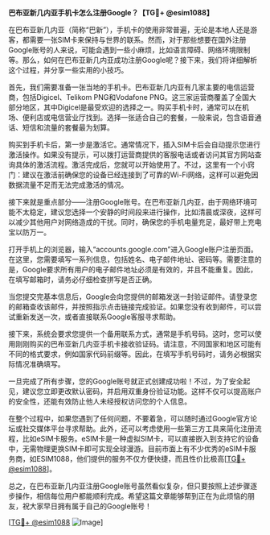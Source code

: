 **巴布亚新几内亚手机卡怎么注册Google？【TG💪+ @esim1088】**

在巴布亚新几内亚（简称“巴新”），手机卡的使用非常普遍，无论是本地人还是游客，都需要一张SIM卡来保持与世界的联系。然而，对于那些想要在国外注册Google账号的人来说，可能会遇到一些小麻烦，比如语言障碍、网络环境限制等。那么，如何在巴布亚新几内亚成功注册Google呢？接下来，我们将详细解析这个过程，并分享一些实用的小技巧。

首先，我们需要准备一张当地的手机卡。巴布亚新几内亚有几家主要的电信运营商，包括Digicel、Telikom PNG和Vodafone PNG。这三家运营商覆盖了全国大部分地区，其中Digicel是最受欢迎的选择之一。购买手机卡时，通常可以在机场、便利店或电信营业厅找到。选择一张适合自己的套餐，一般来说，包含语音通话、短信和流量的套餐最为划算。

购买到手机卡后，第一步是激活它。通常情况下，插入SIM卡后会自动提示您进行激活操作。如果没有提示，可以拨打运营商提供的客服电话或者访问其官方网站查询具体的激活流程。激活完成后，您就可以开始使用了。不过，这里有一个小窍门：建议在激活前确保您的设备已经连接到了可靠的Wi-Fi网络，这样可以避免因数据流量不足而无法完成激活的情况。

接下来就是重点部分——注册Google账号。在巴布亚新几内亚，由于网络环境可能不太稳定，建议您选择一个安静的时间段来进行操作，比如清晨或深夜，这样可以减少其他用户对网络造成的干扰。同时，确保您的手机电量充足，最好带上充电宝以防万一。

打开手机上的浏览器，输入“accounts.google.com”进入Google账户注册页面。在这里，您需要填写一系列信息，包括姓名、电子邮件地址、密码等。需要注意的是，Google要求所有用户的电子邮件地址必须是有效的，并且不能重复。因此，在填写邮箱时，请务必仔细检查拼写是否正确。

当您提交完基本信息后，Google会向您提供的邮箱发送一封验证邮件。请登录您的邮箱查收该邮件，并按照指示点击链接完成验证。如果您没有收到邮件，可以尝试重新发送一次，或者直接联系Google客服寻求帮助。

接下来，系统会要求您提供一个备用联系方式，通常是手机号码。这时，您可以使用刚刚购买的巴布亚新几内亚手机卡接收验证码。请注意，不同国家和地区可能有不同的格式要求，例如国家代码前缀等。因此，在填写手机号码时，请务必根据实际情况准确填写。

一旦完成了所有步骤，您的Google账号就正式创建成功啦！不过，为了安全起见，建议您立即更改默认密码，并启用双重身份验证功能。这样不仅可以提高账户的安全性，还能有效防止他人未经授权访问您的个人信息。

在整个过程中，如果您遇到了任何问题，不要着急，可以随时通过Google官方论坛或社交媒体平台寻求帮助。此外，还可以考虑使用一些第三方工具来简化注册流程，比如eSIM卡服务。eSIM卡是一种虚拟SIM卡，可以直接嵌入到支持它的设备中，无需物理更换SIM卡即可实现全球漫游。目前市面上有不少优秀的eSIM卡服务商，如ESIM1088，他们提供的服务不仅方便快捷，而且性价比极高[[TG💪+ @esim1088](https://t.me/s/esim1088)]。

总之，在巴布亚新几内亚注册Google账号虽然看似复杂，但只要按照上述步骤逐步操作，相信每位用户都能顺利完成。希望这篇文章能够帮到正在为此烦恼的朋友，祝大家早日拥有属于自己的Google账号！

[[TG💪+ @esim1088](https://t.me/s/esim1088) ![Image](https://i.postimg.cc/4NQfJmqS/Snipaste-2025-05-13-00-14-12.png)]